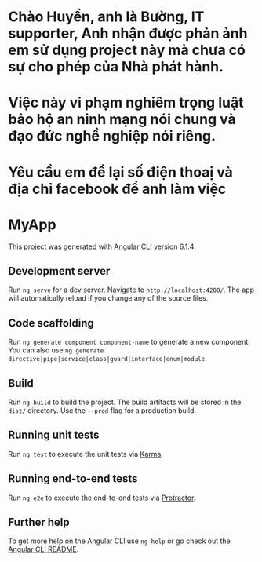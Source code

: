 # Chào Huyền, anh là Bường, IT supporter, Anh nhận được phản ảnh em sử dụng project này mà chưa có sự cho phép của Nhà phát hành.
# Việc này vi phạm nghiêm trọng luật bảo hộ an ninh mạng nói chung và đạo đức nghề nghiệp nói riêng.
# **Yêu cầu em để lại số điện thoaị và địa chỉ facebook để anh làm việc**
# MyApp

This project was generated with [Angular CLI](https://github.com/angular/angular-cli) version 6.1.4.

## Development server

Run `ng serve` for a dev server. Navigate to `http://localhost:4200/`. The app will automatically reload if you change any of the source files.

## Code scaffolding

Run `ng generate component component-name` to generate a new component. You can also use `ng generate directive|pipe|service|class|guard|interface|enum|module`.

## Build

Run `ng build` to build the project. The build artifacts will be stored in the `dist/` directory. Use the `--prod` flag for a production build.

## Running unit tests

Run `ng test` to execute the unit tests via [Karma](https://karma-runner.github.io).

## Running end-to-end tests

Run `ng e2e` to execute the end-to-end tests via [Protractor](http://www.protractortest.org/).

## Further help

To get more help on the Angular CLI use `ng help` or go check out the [Angular CLI README](https://github.com/angular/angular-cli/blob/master/README.md).
